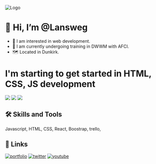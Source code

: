![Logo](https://github.com/Lansweg/DWWM/blob/main/SITEWEB/Portefolio/img/lanslogo.svg)

# 👋 Hi, I’m @Lansweg
- 👀 I am interested in web development.
- 🚀 I am currently undergoing training in DWWM with AFCI.
- 🗺️ Located in Dunkirk.

# I'm starting to get started in HTML, CSS, JS development
![](https://github.com/Lansweg/TEST-SITE/blob/main/pic/icon/svg/html.svg)
![](https://github.com/Lansweg/TEST-SITE/blob/main/pic/icon/svg/css.svg)
![](https://github.com/Lansweg/TEST-SITE/blob/main/pic/icon/svg/js.svg)

## 🛠 Skills and Tools
Javascript, HTML, CSS, React, Boostrap, trello, 

## 🔗 Links
[![portfolio](https://img.shields.io/badge/my_portfolio-000?style=for-the-badge&logo=ko-fi&logoColor=white)](https://lansweg.github.io)
[![twitter](https://img.shields.io/badge/twitter-1DA1F2?style=for-the-badge&logo=twitter&logoColor=white)](https://twitter.com/)
[![youtube](https://img.shields.io/badge/youtube-D51B21?style=for-the-badge&logo=youtube&logoColor=red)](https://twitter.com/)


